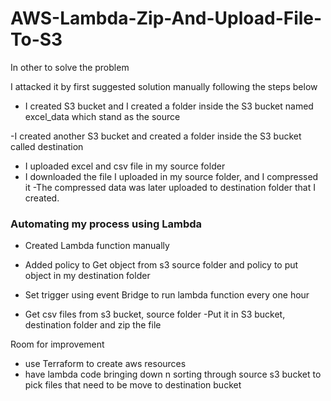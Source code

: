 # AWS-Lambda-Zip-And-Upload-File-To-S3

In other to solve the problem 

I attacked it by first suggested solution manually following the steps below

- I created S3 bucket and I created a folder inside the S3 bucket named excel_data which stand as the source 

-I created another S3 bucket and created a folder inside the S3 bucket called destination 

- I uploaded excel and csv file in my source folder 
- I downloaded the file I uploaded in my source folder, and I compressed it 
-The compressed data was later uploaded to destination folder that I created.

### Automating my process using Lambda

- Created Lambda function manually

- Added policy to Get object from s3 source folder and policy to put object in my destination folder
- Set trigger using event Bridge to run lambda function every one hour 
- Get csv files from s3 bucket, source folder 
-Put it in S3 bucket, destination folder and zip the file 


Room for improvement 
- use Terraform to create aws resources 
- have lambda code bringing down n sorting through source s3 bucket to pick files that need to be move to destination bucket
